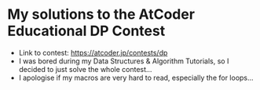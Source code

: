 # My solutions to the AtCoder Educational DP Contest
- Link to contest: https://atcoder.jp/contests/dp
- I was bored during my Data Structures & Algorithm Tutorials, so I decided to just solve the whole contest...
- I apologise if my macros are very hard to read, especially the for loops...
